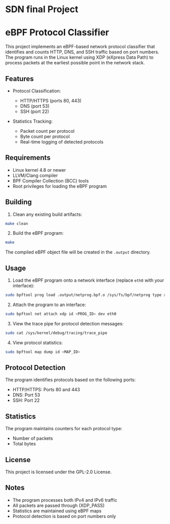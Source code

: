 # SDN final Project
# eBPF Protocol Classifier

This project implements an eBPF-based network protocol classifier that identifies and counts HTTP, DNS, and SSH traffic based on port numbers. The program runs in the Linux kernel using XDP (eXpress Data Path) to process packets at the earliest possible point in the network stack.

## Features

- Protocol Classification:
  - HTTP/HTTPS (ports 80, 443)
  - DNS (port 53)
  - SSH (port 22)

- Statistics Tracking:
  - Packet count per protocol
  - Byte count per protocol
  - Real-time logging of detected protocols

## Requirements

- Linux kernel 4.8 or newer
- LLVM/Clang compiler
- BPF Compiler Collection (BCC) tools
- Root privileges for loading the eBPF program

## Building

1. Clean any existing build artifacts:
```bash
make clean
```

2. Build the eBPF program:
```bash
make
```

The compiled eBPF object file will be created in the `.output` directory.

## Usage

1. Load the eBPF program onto a network interface (replace `eth0` with your interface):
```bash
sudo bpftool prog load .output/netprog.bpf.o /sys/fs/bpf/netprog type xdp
```

2. Attach the program to an interface:
```bash
sudo bpftool net attach xdp id <PROG_ID> dev eth0
```

3. View the trace pipe for protocol detection messages:
```bash
sudo cat /sys/kernel/debug/tracing/trace_pipe
```

4. View protocol statistics:
```bash
sudo bpftool map dump id <MAP_ID>
```

## Protocol Detection

The program identifies protocols based on the following ports:
- HTTP/HTTPS: Ports 80 and 443
- DNS: Port 53
- SSH: Port 22

## Statistics

The program maintains counters for each protocol type:
- Number of packets
- Total bytes

## License

This project is licensed under the GPL-2.0 License.

## Notes

- The program processes both IPv4 and IPv6 traffic
- All packets are passed through (XDP_PASS)
- Statistics are maintained using eBPF maps
- Protocol detection is based on port numbers only
